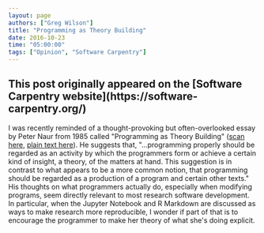 ```yaml
---
layout: page
authors: ["Greg Wilson"]
title: "Programming as Theory Building"
date: 2016-10-23
time: "05:00:00"
tags: ["Opinion", "Software Carpentry"]
---
```


<h2>This post originally appeared on the [Software Carpentry website](https://software-carpentry.org/)</h2>

I was recently reminded of a thought-provoking but often-overlooked essay by Peter Naur from 1985
called "Programming as Theory Building"
([scan here](http://pages.cs.wisc.edu/~remzi/Naur.pdf), [plain text here](http://www.dc.uba.ar/materias/plp/cursos/material/programmingAsTheoryBuilding)).
He suggests that,
"...programming properly should be regarded as an activity by which the programmers form or achieve a certain kind of insight,
a theory,
of the matters at hand.
This suggestion is in contrast to what appears to be a more common notion,
that programming should be regarded as a production of a program and certain other texts."
His thoughts on what programmers actually do,
especially when modifying programs,
seem directly relevant to most research software development.
In particular,
when the Jupyter Notebook and R Markdown are discussed as ways to make research more reproducible,
I wonder if part of that is to encourage the programmer to make her theory of what she's doing explicit.
